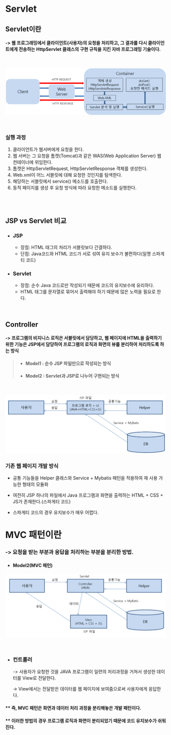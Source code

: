 # Servlet

## Servlet이란

#### -> 웹 프로그래밍에서 클라이언트(사용자)의 요청을 처리하고, 그 결과를 다시 클라이언트에게 전송하는 HttpServlet 클래스의 구현 규칙을 지킨 자바 프로그래밍 기술이다.
<br>

![](2023-07-19-21-00-58.png)

<br>

### 실행 과정
1. 클라이언트가 웹서버에게 요청을 한다.
2. 웹 서버는 그 요청을 톰캣(Tomcat)과 같은 WAS(Web Application Server) 웹 컨테이너에 위임한다.
3. 톰캣은 HttpServletRequest, HttpServletResponse 객체를 생성한다.
4. Web.xml이 어느 서블릿에 대해 요청한 것인지를 탐색한다.
5. 해당하는 서블릿에서 service() 메소드를 호출한다.
6. 동적 페이지를 생성 후 요청 방식에 따라 요청한 메소드를 실행한다.

<br>
<br>

## JSP vs Servlet 비교

* ### JSP
    * 장점: HTML 태그의 처리가 서블릿보다 간결하다.
    * 단점: Java코드와 HTML 코드가 서로 섞여 유지 보수가 불편하다(일명 스파게티 코드)

* ### Servlet
    * 장점: 순수 Java 코드로만 작성되기 때문에 코드의 유지보수에 유리하다.
    * HTML 태그를 문자열로 묶어서 출력해야 하기 때문에 많은 노력을 필요로 한다.


<br>


## Controller

#### -> 프로그램의 비지니스 로직은 서블릿에서 담당하고, 웹 페이지에 HTML을 출력하기 위한 기능은 JSP에서 담당하여 프로그램의 로직과 화면의 뷰를 분리하여 처리하도록 하는 방식

> * #### Model1 : 순수 JSP 파일만으로 작성되는 방식
> * #### Model2 : Servlet과 JSP로 나누어 구현되는 방식

<br>

![](2023-07-19-21-29-17.png)

### 기존 웹 페이지 개발 방식

* 공통 기능들을 Helper 클래스와 Service + Mybatis 패턴을 적용하여 재 사용 가능한 형태의 모듈화

* 여전히 JSP 하나의 파일에서 Java 프로그램과 화면을 출력하는 HTML + CSS + JS가 존재한다.(스파게티 코드)

* 스파게티 코드의 경우 유지보수가 매우 어렵다.

# MVC 패턴이란

### -> 요청을 받는 부분과 응답을 처리하는 부분을 분리한 방법.

* #### Model2(MVC 패턴)

![](2023-07-19-21-38-13.png)

<br>

* ### 컨트롤러
    -> 사용자가 요청한 것을 JAVA 프로그램이 일련의 처리과정을 거쳐서 생성한 데이터를 View로 전달한다.
    
    -> View에서는 전달받은 데이터를 웹 페이지에 보여줌으로써 사용자에게 응답한다.

#### ** 즉, MVC 패턴은 화면과 데이터 처리 과정을 분리해놓은 개발 패턴이다.
#### ** 이러한 방법의 경우 프로그램 로직과 화면이 분리되었기 때문에 코드 유지보수가 쉬워진다.
